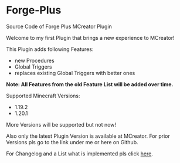 # Forge-Plus
Source Code of Forge Plus MCreator Plugin

Welcome to my first Plugin that brings a new experience to MCreator!

This Plugin adds following Features:
- new Procedures
- Global Triggers 
- replaces existing Global Triggers with better ones
 

**Note: All Features from the old Feature List will be added over time.**

 

Supported Minecraft Versions:
- 1.19.2
- 1.20.1

More Versions will be supported but not now!

 

Also only the latest Plugin Version is available at MCreator. For prior Versions pls go to the link under me or here on Github.

 

For Changelog and a List what is implemented pls click [here](https://app.milanote.com/1SyQ6n1Dt9Bt2l?p=cL1bnSgyoUo).
